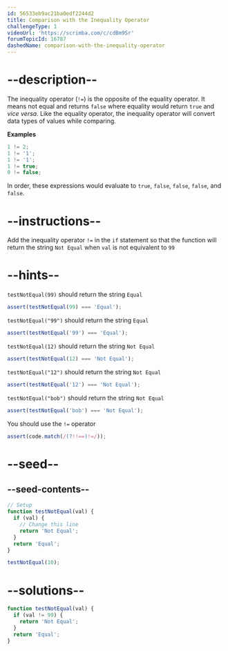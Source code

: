 ```yaml
---
id: 56533eb9ac21ba0edf2244d2
title: Comparison with the Inequality Operator
challengeType: 1
videoUrl: 'https://scrimba.com/c/cdBm9Sr'
forumTopicId: 16787
dashedName: comparison-with-the-inequality-operator
---
```


# --description--

The inequality operator (`!=`) is the opposite of the equality operator. It means not equal and returns `false` where equality would return `true` and _vice versa_. Like the equality operator, the inequality operator will convert data types of values while comparing.

**Examples**

```js
1 != 2;
1 != '1';
1 != '1';
1 != true;
0 != false;
```

In order, these expressions would evaluate to `true`, `false`, `false`, `false`, and `false`.

# --instructions--

Add the inequality operator `!=` in the `if` statement so that the function will return the string `Not Equal` when `val` is not equivalent to `99`

# --hints--

`testNotEqual(99)` should return the string `Equal`

```js
assert(testNotEqual(99) === 'Equal');
```

`testNotEqual("99")` should return the string `Equal`

```js
assert(testNotEqual('99') === 'Equal');
```

`testNotEqual(12)` should return the string `Not Equal`

```js
assert(testNotEqual(12) === 'Not Equal');
```

`testNotEqual("12")` should return the string `Not Equal`

```js
assert(testNotEqual('12') === 'Not Equal');
```

`testNotEqual("bob")` should return the string `Not Equal`

```js
assert(testNotEqual('bob') === 'Not Equal');
```

You should use the `!=` operator

```js
assert(code.match(/(?!!==)!=/));
```

# --seed--

## --seed-contents--

```js
// Setup
function testNotEqual(val) {
  if (val) {
    // Change this line
    return 'Not Equal';
  }
  return 'Equal';
}

testNotEqual(10);
```

# --solutions--

```js
function testNotEqual(val) {
  if (val != 99) {
    return 'Not Equal';
  }
  return 'Equal';
}
```
